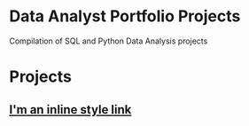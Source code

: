 # Data Analyst Portfolio Projects

Compilation of SQL and Python Data Analysis projects

# Projects

## [I'm an inline style link](https://github.com/maskrap97/DataAnalystPortfolioProjects/blob/main/MidSeasonEDA.sql)
